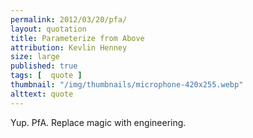 ```yaml
---
permalink: 2012/03/20/pfa/
layout: quotation
title: Parameterize from Above
attribution: Kevlin Henney
size: large
published: true 
tags: [  quote ]
thumbnail: "/img/thumbnails/microphone-420x255.webp"
alttext: quote
---
```


Yup. PfA. Replace magic with engineering.
